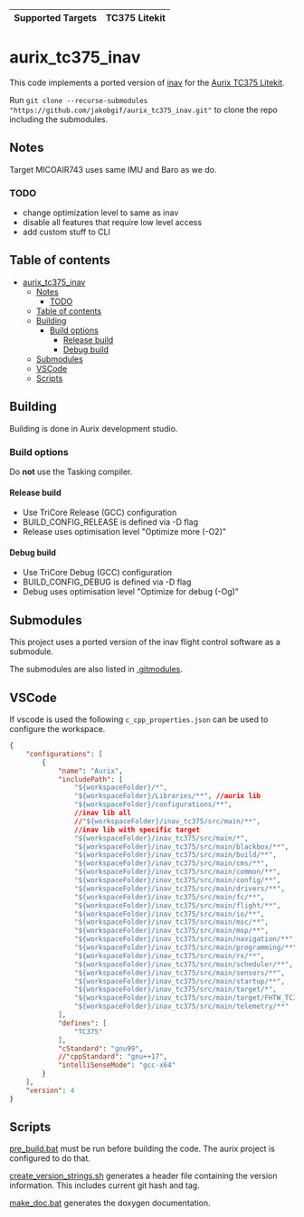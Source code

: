 | Supported Targets | TC375 Litekit |
| ----------------- | ----- |

# aurix_tc375_inav
This code implements a ported version of [inav](https://github.com/jakobgif/inav_tc375.git) for the [Aurix TC375 Litekit](https://www.infineon.com/cms/de/product/evaluation-boards/kit_a2g_tc375_lite/). 

Run `git clone --recurse-submodules "https://github.com/jakobgif/aurix_tc375_inav.git"` to clone the repo including the submodules.

## Notes
Target MICOAIR743 uses same IMU and Baro as we do.

### TODO
- change optimization level to same as inav
- disable all features that require low level access
- add custom stuff to CLI

## Table of contents
- [aurix\_tc375\_inav](#aurix_tc375_inav)
  - [Notes](#notes)
    - [TODO](#todo)
  - [Table of contents](#table-of-contents)
  - [Building](#building)
    - [Build options](#build-options)
      - [Release build](#release-build)
      - [Debug build](#debug-build)
  - [Submodules](#submodules)
  - [VSCode](#vscode)
  - [Scripts](#scripts)
  
## Building
Building is done in Aurix development studio. 

### Build options
Do **not** use the Tasking compiler.

#### Release build
- Use TriCore Release (GCC) configuration
- BUILD_CONFIG_RELEASE is defined via -D flag
- Release uses optimisation level "Optimize more (-O2)"

#### Debug build
- Use TriCore Debug (GCC) configuration
- BUILD_CONFIG_DEBUG is defined via -D flag
- Debug uses optimisation level "Optimize for debug (-Og)"

## Submodules
This project uses a ported version of the inav flight control software as a submodule.

The submodules are also listed in [.gitmodules](.gitmodules).

## VSCode 
If vscode is used the following `c_cpp_properties.json` can be used to configure the workspace.

```JSON
{
    "configurations": [
        {
            "name": "Aurix",
            "includePath": [
                "${workspaceFolder}/*",
                "${workspaceFolder}/Libraries/**", //aurix lib
                "${workspaceFolder}/configurations/**",
                //inav lib all
                //"${workspaceFolder}/inav_tc375/src/main/**",
                //inav lib with specific target
                "${workspaceFolder}/inav_tc375/src/main/*",
                "${workspaceFolder}/inav_tc375/src/main/blackbox/**",
                "${workspaceFolder}/inav_tc375/src/main/build/**",
                "${workspaceFolder}/inav_tc375/src/main/cms/**",
                "${workspaceFolder}/inav_tc375/src/main/common/**",
                "${workspaceFolder}/inav_tc375/src/main/config/**",
                "${workspaceFolder}/inav_tc375/src/main/drivers/**",
                "${workspaceFolder}/inav_tc375/src/main/fc/**",
                "${workspaceFolder}/inav_tc375/src/main/flight/**",
                "${workspaceFolder}/inav_tc375/src/main/io/**",
                "${workspaceFolder}/inav_tc375/src/main/msc/**",
                "${workspaceFolder}/inav_tc375/src/main/msp/**",
                "${workspaceFolder}/inav_tc375/src/main/navigation/**",
                "${workspaceFolder}/inav_tc375/src/main/programming/**",
                "${workspaceFolder}/inav_tc375/src/main/rx/**",
                "${workspaceFolder}/inav_tc375/src/main/scheduler/**",
                "${workspaceFolder}/inav_tc375/src/main/sensors/**",
                "${workspaceFolder}/inav_tc375/src/main/startup/**",
                "${workspaceFolder}/inav_tc375/src/main/target/*",
                "${workspaceFolder}/inav_tc375/src/main/target/FHTW_TC375_LK/**", //only our target required
                "${workspaceFolder}/inav_tc375/src/main/telemetry/**"
            ],
            "defines": [
                "TC375"
            ],
            "cStandard": "gnu99",
            //"cppStandard": "gnu++17",
            "intelliSenseMode": "gcc-x64"
        }
    ],
    "version": 4
}
```

## Scripts
[pre_build.bat](pre_build.bat) must be run before building the code. The aurix project is configured to do that.

[create_version_strings.sh](create_version_strings.sh) generates a header file containing the version information. This includes current git hash and tag.

[make_doc.bat](make_doc.bat) generates the doxygen documentation. 